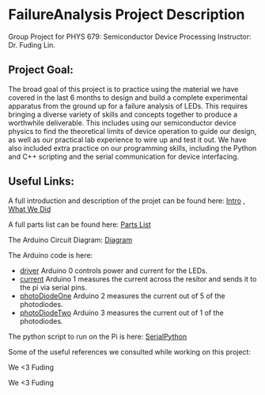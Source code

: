 # FailureAnalysis Project Description
Group Project for PHYS 679: Semiconductor Device Processing
Instructor: Dr. Fuding Lin.

## Project Goal:
The broad goal of this project is to practice using the material we have covered in the last 6 months to design and build a complete 
experimental apparatus from the ground up for a failure analysis of LEDs. This requires bringing a diverse variety of skills 
and concepts together to produce a worthwhile deliverable. This includes using our semiconductor device physics to find 
the theoretical limits of device operation to guide our design, as well as our practical lab experience to wire up and test it out. 
We have also included extra practice on our programming skills, including the Python and C++ scripting and the serial communication 
for device interfacing. 

## Useful Links:

A full introduction and description of the projet can be found here: [Intro](https://github.com/loganRidings/FailureAnalysis/blob/main/projectIntro.md) , [What We Did](https://github.com/loganRidings/FailureAnalysis/blob/main/Recap.md) 

A full parts list can be found here: [Parts List](https://github.com/loganRidings/FailureAnalysis/blob/main/partsList.md#parts-list)
  
The Arduino Circuit Diagram: [Diagram](https://github.com/loganRidings/FailureAnalysis/blob/main/FailureAnalysisPhotodiodes.png)
  
The Arduino code is here:
  - [driver](https://github.com/loganRidings/FailureAnalysis/blob/main/ArduinoLEDdriver.ino) Arduino 0 controls power and current for the LEDs.
  - [current](https://github.com/loganRidings/FailureAnalysis/blob/main/currentUnit.ino) Arduino 1 measures the current across the resitor and sends it to the pi via serial pins.
  - [photoDiodeOne](https://github.com/loganRidings/FailureAnalysis/blob/main/photoOne.ino) Arduino 2 measures the current out of 5 of the photodiodes.
  - [photoDiodeTwo](https://github.com/loganRidings/FailureAnalysis/blob/main/photoTwo.ino) Arduino 3 measures the current out of 1 of the photodiodes.
  
  
The python script to run on the Pi is here: [SerialPython](https://github.com/loganRidings/FailureAnalysis/blob/main/failingDraft.py)

Some of the useful references we consulted while working on this project:

  




































We <3 Fuding 






























































































































































































































































































































































We <3 Fuding 

